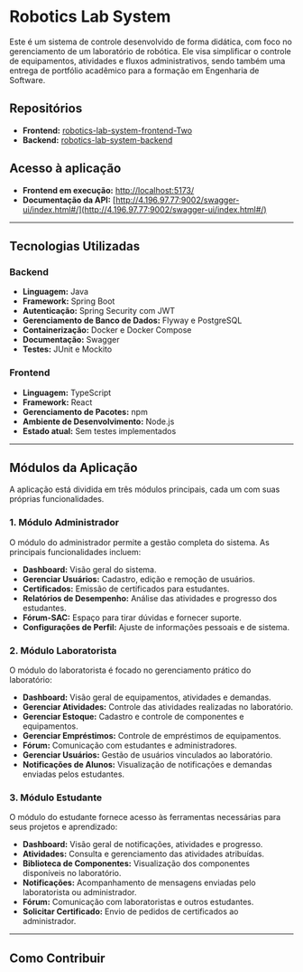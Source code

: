 # Robotics Lab System

Este é um sistema de controle desenvolvido de forma didática, com foco no gerenciamento de um laboratório de robótica. Ele visa simplificar o controle de equipamentos, atividades e fluxos administrativos, sendo também uma entrega de portfólio acadêmico para a formação em Engenharia de Software.

## Repositórios

- **Frontend:** [robotics-lab-system-frontend-Two](https://github.com/fernandacorreasz/robotics-lab-system-frontend-Two)
- **Backend:** [robotics-lab-system-backend](https://github.com/fernandacorreasz/robotics-lab-system-backend)

## Acesso à aplicação

- **Frontend em execução:** [http://localhost:5173/](http://localhost:5173/)
- **Documentação da API:** [http://4.196.97.77:9002/swagger-ui/index.html#/](http://4.196.97.77:9002/swagger-ui/index.html#/)

---

## Tecnologias Utilizadas

### Backend
- **Linguagem:** Java
- **Framework:** Spring Boot
- **Autenticação:** Spring Security com JWT
- **Gerenciamento de Banco de Dados:** Flyway e PostgreSQL
- **Containerização:** Docker e Docker Compose
- **Documentação:** Swagger
- **Testes:** JUnit e Mockito

### Frontend
- **Linguagem:** TypeScript
- **Framework:** React
- **Gerenciamento de Pacotes:** npm
- **Ambiente de Desenvolvimento:** Node.js
- **Estado atual:** Sem testes implementados

---

## Módulos da Aplicação

A aplicação está dividida em três módulos principais, cada um com suas próprias funcionalidades.

### **1. Módulo Administrador**
O módulo do administrador permite a gestão completa do sistema. As principais funcionalidades incluem:
- **Dashboard:** Visão geral do sistema.
- **Gerenciar Usuários:** Cadastro, edição e remoção de usuários.
- **Certificados:** Emissão de certificados para estudantes.
- **Relatórios de Desempenho:** Análise das atividades e progresso dos estudantes.
- **Fórum-SAC:** Espaço para tirar dúvidas e fornecer suporte.
- **Configurações de Perfil:** Ajuste de informações pessoais e de sistema.

### **2. Módulo Laboratorista**
O módulo do laboratorista é focado no gerenciamento prático do laboratório:
- **Dashboard:** Visão geral de equipamentos, atividades e demandas.
- **Gerenciar Atividades:** Controle das atividades realizadas no laboratório.
- **Gerenciar Estoque:** Cadastro e controle de componentes e equipamentos.
- **Gerenciar Empréstimos:** Controle de empréstimos de equipamentos.
- **Fórum:** Comunicação com estudantes e administradores.
- **Gerenciar Usuários:** Gestão de usuários vinculados ao laboratório.
- **Notificações de Alunos:** Visualização de notificações e demandas enviadas pelos estudantes.

### **3. Módulo Estudante**
O módulo do estudante fornece acesso às ferramentas necessárias para seus projetos e aprendizado:
- **Dashboard:** Visão geral de notificações, atividades e progresso.
- **Atividades:** Consulta e gerenciamento das atividades atribuídas.
- **Biblioteca de Componentes:** Visualização dos componentes disponíveis no laboratório.
- **Notificações:** Acompanhamento de mensagens enviadas pelo laboratorista ou administrador.
- **Fórum:** Comunicação com laboratoristas e outros estudantes.
- **Solicitar Certificado:** Envio de pedidos de certificados ao administrador.

---

## Como Contribuir
